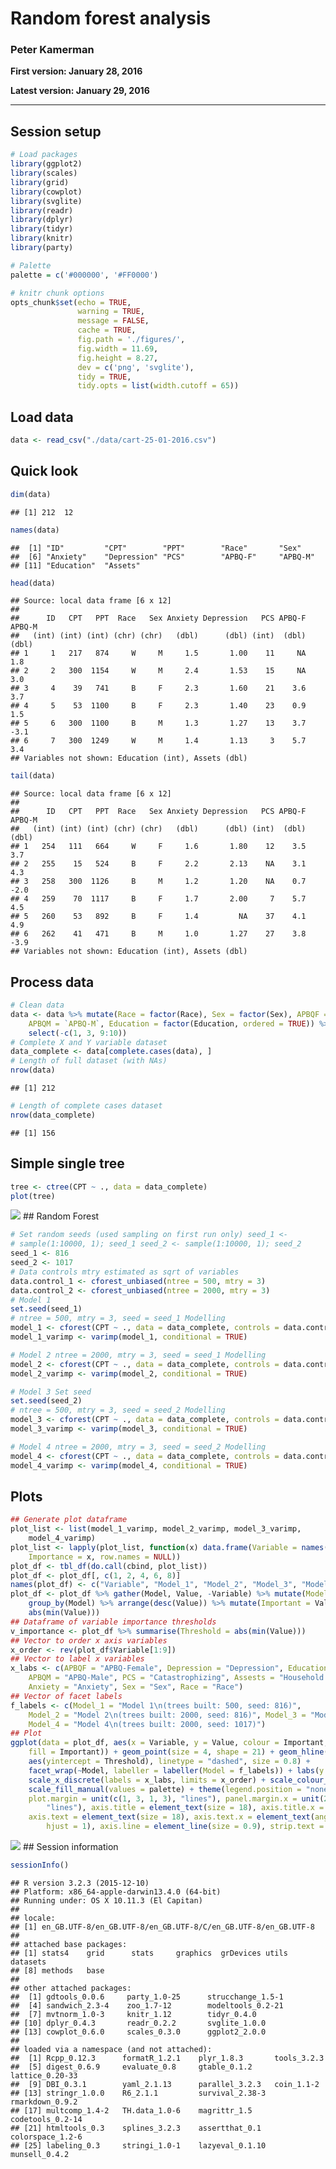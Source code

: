 Random forest analysis
======================

### Peter Kamerman

**First version: January 28, 2016**

**Latest version: January 29, 2016**

------------------------------------------------------------------------

Session setup
-------------

``` r
# Load packages
library(ggplot2)
library(scales)
library(grid)
library(cowplot)
library(svglite)
library(readr)
library(dplyr)
library(tidyr)
library(knitr)
library(party)

# Palette
palette = c('#000000', '#FF0000')

# knitr chunk options
opts_chunk$set(echo = TRUE,
               warning = TRUE,
               message = FALSE,
               cache = TRUE,
               fig.path = './figures/',
               fig.width = 11.69,
               fig.height = 8.27,
               dev = c('png', 'svglite'),
               tidy = TRUE, 
               tidy.opts = list(width.cutoff = 65))
```

Load data
---------

``` r
data <- read_csv("./data/cart-25-01-2016.csv")
```

Quick look
----------

``` r
dim(data)
```

    ## [1] 212  12

``` r
names(data)
```

    ##  [1] "ID"         "CPT"        "PPT"        "Race"       "Sex"       
    ##  [6] "Anxiety"    "Depression" "PCS"        "APBQ-F"     "APBQ-M"    
    ## [11] "Education"  "Assets"

``` r
head(data)
```

    ## Source: local data frame [6 x 12]
    ## 
    ##      ID   CPT   PPT  Race   Sex Anxiety Depression   PCS APBQ-F APBQ-M
    ##   (int) (int) (int) (chr) (chr)   (dbl)      (dbl) (int)  (dbl)  (dbl)
    ## 1     1   217   874     W     M     1.5       1.00    11     NA    1.8
    ## 2     2   300  1154     W     M     2.4       1.53    15     NA    3.0
    ## 3     4    39   741     B     F     2.3       1.60    21    3.6    3.7
    ## 4     5    53  1100     B     F     2.3       1.40    23    0.9    1.5
    ## 5     6   300  1100     B     M     1.3       1.27    13    3.7   -3.1
    ## 6     7   300  1249     W     M     1.4       1.13     3    5.7    3.4
    ## Variables not shown: Education (int), Assets (dbl)

``` r
tail(data)
```

    ## Source: local data frame [6 x 12]
    ## 
    ##      ID   CPT   PPT  Race   Sex Anxiety Depression   PCS APBQ-F APBQ-M
    ##   (int) (int) (int) (chr) (chr)   (dbl)      (dbl) (int)  (dbl)  (dbl)
    ## 1   254   111   664     W     F     1.6       1.80    12    3.5    3.7
    ## 2   255    15   524     B     F     2.2       2.13    NA    3.1    4.3
    ## 3   258   300  1126     B     M     1.2       1.20    NA    0.7   -2.0
    ## 4   259    70  1117     B     F     1.7       2.00     7    5.7    4.5
    ## 5   260    53   892     B     F     1.4         NA    37    4.1    4.9
    ## 6   262    41   471     B     M     1.0       1.27    27    3.8   -3.9
    ## Variables not shown: Education (int), Assets (dbl)

Process data
------------

``` r
# Clean data
data <- data %>% mutate(Race = factor(Race), Sex = factor(Sex), APBQF = `APBQ-F`, 
    APBQM = `APBQ-M`, Education = factor(Education, ordered = TRUE)) %>% 
    select(-c(1, 3, 9:10))
# Complete X and Y variable dataset
data_complete <- data[complete.cases(data), ]
# Length of full dataset (with NAs)
nrow(data)
```

    ## [1] 212

``` r
# Length of complete cases dataset
nrow(data_complete)
```

    ## [1] 156

Simple single tree
------------------

``` r
tree <- ctree(CPT ~ ., data = data_complete)
plot(tree)
```

![](./figures/single_tree-1.png)
 \#\# Random Forest

``` r
# Set random seeds (used sampling on first run only) seed_1 <-
# sample(1:10000, 1); seed_1 seed_2 <- sample(1:10000, 1); seed_2
seed_1 <- 816
seed_2 <- 1017
# Data controls mtry estimated as sqrt of variables
data.control_1 <- cforest_unbiased(ntree = 500, mtry = 3)
data.control_2 <- cforest_unbiased(ntree = 2000, mtry = 3)
# Model 1
set.seed(seed_1)
# ntree = 500, mtry = 3, seed = seed_1 Modelling
model_1 <- cforest(CPT ~ ., data = data_complete, controls = data.control_1)
model_1_varimp <- varimp(model_1, conditional = TRUE)

# Model 2 ntree = 2000, mtry = 3, seed = seed_1 Modelling
model_2 <- cforest(CPT ~ ., data = data_complete, controls = data.control_2)
model_2_varimp <- varimp(model_2, conditional = TRUE)

# Model 3 Set seed
set.seed(seed_2)
# ntree = 500, mtry = 3, seed = seed_2 Modelling
model_3 <- cforest(CPT ~ ., data = data_complete, controls = data.control_1)
model_3_varimp <- varimp(model_3, conditional = TRUE)

# Model 4 ntree = 2000, mtry = 3, seed = seed_2 Modelling
model_4 <- cforest(CPT ~ ., data = data_complete, controls = data.control_2)
model_4_varimp <- varimp(model_4, conditional = TRUE)
```

Plots
-----

``` r
## Generate plot dataframe
plot_list <- list(model_1_varimp, model_2_varimp, model_3_varimp, 
    model_4_varimp)
plot_list <- lapply(plot_list, function(x) data.frame(Variable = names(x), 
    Importance = x, row.names = NULL))
plot_df <- tbl_df(do.call(cbind, plot_list))
plot_df <- plot_df[, c(1, 2, 4, 6, 8)]
names(plot_df) <- c("Variable", "Model_1", "Model_2", "Model_3", "Model_4")
plot_df <- plot_df %>% gather(Model, Value, -Variable) %>% mutate(Model = factor(Model)) %>% 
    group_by(Model) %>% arrange(desc(Value)) %>% mutate(Important = Value >= 
    abs(min(Value)))
## Dataframe of variable importance thresholds
v_importance <- plot_df %>% summarise(Threshold = abs(min(Value)))
## Vector to order x axis variables
x_order <- rev(plot_df$Variable[1:9])
## Vector to label x variables
x_labs <- c(APBQF = "APBQ-Female", Depression = "Depression", Education = "Education", 
    APBQM = "APBQ-Male", PCS = "Catastrophizing", Assests = "Household assests", 
    Anxiety = "Anxiety", Sex = "Sex", Race = "Race")
## Vector of facet labels
f_labels <- c(Model_1 = "Model 1\n(trees built: 500, seed: 816)", 
    Model_2 = "Model 2\n(trees built: 2000, seed: 816)", Model_3 = "Model 3\n(trees built: 500, seed: 1017)", 
    Model_4 = "Model 4\n(trees built: 2000, seed: 1017)")
## Plot
ggplot(data = plot_df, aes(x = Variable, y = Value, colour = Important, 
    fill = Important)) + geom_point(size = 4, shape = 21) + geom_hline(data = v_importance, 
    aes(yintercept = Threshold), linetype = "dashed", size = 0.8) + 
    facet_wrap(~Model, labeller = labeller(Model = f_labels)) + labs(y = "Variable importance (arbitrary units)\n") + 
    scale_x_discrete(labels = x_labs, limits = x_order) + scale_colour_manual(values = palette) + 
    scale_fill_manual(values = palette) + theme(legend.position = "none", 
    plot.margin = unit(c(1, 3, 1, 3), "lines"), panel.margin.x = unit(2, 
        "lines"), axis.title = element_text(size = 18), axis.title.x = element_blank(), 
    axis.text = element_text(size = 18), axis.text.x = element_text(angle = 30, 
        hjust = 1), axis.line = element_line(size = 0.9), strip.text = element_text(size = 14))
```

![](./figures/plot-1.png)
 \#\# Session information

``` r
sessionInfo()
```

    ## R version 3.2.3 (2015-12-10)
    ## Platform: x86_64-apple-darwin13.4.0 (64-bit)
    ## Running under: OS X 10.11.3 (El Capitan)
    ## 
    ## locale:
    ## [1] en_GB.UTF-8/en_GB.UTF-8/en_GB.UTF-8/C/en_GB.UTF-8/en_GB.UTF-8
    ## 
    ## attached base packages:
    ## [1] stats4    grid      stats     graphics  grDevices utils     datasets 
    ## [8] methods   base     
    ## 
    ## other attached packages:
    ##  [1] gdtools_0.0.6     party_1.0-25      strucchange_1.5-1
    ##  [4] sandwich_2.3-4    zoo_1.7-12        modeltools_0.2-21
    ##  [7] mvtnorm_1.0-3     knitr_1.12        tidyr_0.4.0      
    ## [10] dplyr_0.4.3       readr_0.2.2       svglite_1.0.0    
    ## [13] cowplot_0.6.0     scales_0.3.0      ggplot2_2.0.0    
    ## 
    ## loaded via a namespace (and not attached):
    ##  [1] Rcpp_0.12.3      formatR_1.2.1    plyr_1.8.3       tools_3.2.3     
    ##  [5] digest_0.6.9     evaluate_0.8     gtable_0.1.2     lattice_0.20-33 
    ##  [9] DBI_0.3.1        yaml_2.1.13      parallel_3.2.3   coin_1.1-2      
    ## [13] stringr_1.0.0    R6_2.1.1         survival_2.38-3  rmarkdown_0.9.2 
    ## [17] multcomp_1.4-2   TH.data_1.0-6    magrittr_1.5     codetools_0.2-14
    ## [21] htmltools_0.3    splines_3.2.3    assertthat_0.1   colorspace_1.2-6
    ## [25] labeling_0.3     stringi_1.0-1    lazyeval_0.1.10  munsell_0.4.2
